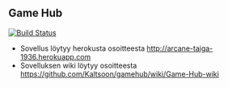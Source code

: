## Game Hub

[![Build Status](https://travis-ci.org/Kaltsoon/gamehub.png?branch=master)](https://travis-ci.org/Kaltsoon/gamehub)

* Sovellus löytyy herokusta osoitteesta http://arcane-taiga-1936.herokuapp.com
* Sovelluksen wiki löytyy osoitteesta https://github.com/Kaltsoon/gamehub/wiki/Game-Hub-wiki
